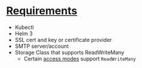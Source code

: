 # [Requirements](https://github.com/bitwarden/helm-charts/blob/main/charts/self-host/README.md)
- Kubectl
- Helm 3
- SSL cert and key or certificate provider
- SMTP server/account
- Storage Class that supports ReadWriteMany
    - Certain [access modes](https://kubernetes.io/docs/concepts/storage/persistent-volumes/#access-modes) support `ReadWriteMany`